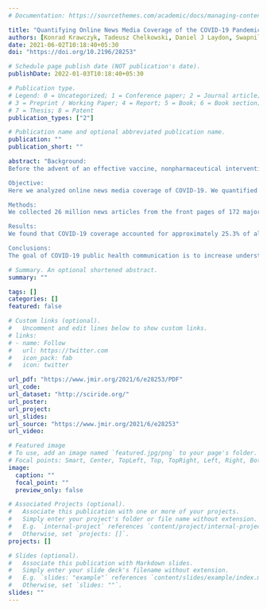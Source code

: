 ```yaml
---
# Documentation: https://sourcethemes.com/academic/docs/managing-content/

title: "Quantifying Online News Media Coverage of the COVID-19 Pandemic: Text Mining Study and Resource"
authors: [Konrad Krawczyk, Tadeusz Chelkowski, Daniel J Laydon, Swapnil Mishra, Denise Xifara, Seth Flaxman, Thomas Mellan, Veit Schwämmle, Richard Röttger, Johannes T Hadsund, Samir Bhatt]
date: 2021-06-02T10:18:40+05:30
doi: "https://doi.org/10.2196/28253"

# Schedule page publish date (NOT publication's date).
publishDate: 2022-01-03T10:18:40+05:30

# Publication type.
# Legend: 0 = Uncategorized; 1 = Conference paper; 2 = Journal article;
# 3 = Preprint / Working Paper; 4 = Report; 5 = Book; 6 = Book section;
# 7 = Thesis; 8 = Patent
publication_types: ["2"]

# Publication name and optional abbreviated publication name.
publication: ""
publication_short: ""

abstract: "Background:
Before the advent of an effective vaccine, nonpharmaceutical interventions, such as mask-wearing, social distancing, and lockdowns, have been the primary measures to combat the COVID-19 pandemic. Such measures are highly effective when there is high population-wide adherence, which requires information on current risks posed by the pandemic alongside a clear exposition of the rules and guidelines in place.

Objective:
Here we analyzed online news media coverage of COVID-19. We quantified the total volume of COVID-19 articles, their sentiment polarization, and leading subtopics to act as a reference to inform future communication strategies.

Methods:
We collected 26 million news articles from the front pages of 172 major online news sources in 11 countries (available online at SciRide). Using topic detection, we identified COVID-19–related content to quantify the proportion of total coverage the pandemic received in 2020. The sentiment analysis tool Vader was employed to stratify the emotional polarity of COVID-19 reporting. Further topic detection and sentiment analysis was performed on COVID-19 coverage to reveal the leading themes in pandemic reporting and their respective emotional polarizations.

Results:
We found that COVID-19 coverage accounted for approximately 25.3% of all front-page online news articles between January and October 2020. Sentiment analysis of English-language sources revealed that overall COVID-19 coverage was not exclusively negatively polarized, suggesting wide heterogeneous reporting of the pandemic. Within this heterogenous coverage, 16% of COVID-19 news articles (or 4% of all English-language articles) can be classified as highly negatively polarized, citing issues such as death, fear, or crisis.

Conclusions:
The goal of COVID-19 public health communication is to increase understanding of distancing rules and to maximize the impact of governmental policy. The extent to which the quantity and quality of information from different communication channels (eg, social media, government pages, and news) influence public understanding of public health measures remains to be established. Here we conclude that a quarter of all reporting in 2020 covered COVID-19, which is indicative of information overload. In this capacity, our data and analysis form a quantitative basis for informing health communication strategies along traditional news media channels to minimize the risks of COVID-19 while vaccination is rolled out."

# Summary. An optional shortened abstract.
summary: ""

tags: []
categories: []
featured: false

# Custom links (optional).
#   Uncomment and edit lines below to show custom links.
# links:
# - name: Follow
#   url: https://twitter.com
#   icon_pack: fab
#   icon: twitter

url_pdf: "https://www.jmir.org/2021/6/e28253/PDF"
url_code:
url_dataset: "http://sciride.org/"
url_poster:
url_project:
url_slides:
url_source: "https://www.jmir.org/2021/6/e28253"
url_video:

# Featured image
# To use, add an image named `featured.jpg/png` to your page's folder. 
# Focal points: Smart, Center, TopLeft, Top, TopRight, Left, Right, BottomLeft, Bottom, BottomRight.
image:
  caption: ""
  focal_point: ""
  preview_only: false

# Associated Projects (optional).
#   Associate this publication with one or more of your projects.
#   Simply enter your project's folder or file name without extension.
#   E.g. `internal-project` references `content/project/internal-project/index.md`.
#   Otherwise, set `projects: []`.
projects: []

# Slides (optional).
#   Associate this publication with Markdown slides.
#   Simply enter your slide deck's filename without extension.
#   E.g. `slides: "example"` references `content/slides/example/index.md`.
#   Otherwise, set `slides: ""`.
slides: ""
---
```

